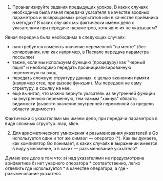 1. Проанализируйте задания предыдущих уроков. В каких случаях необходима была явная передача указателя в качестве входных параметров и возвращаемых результатов или в качестве приёмника в методах? В каких случаях мы фактически имеем дело с указателями при передаче параметров, хотя явно их не указываем?

Явная передача была необходима в следующих случаях:
  - нам требуется изменять значение переменной "на месте" (без копирования, или как например, в Паскале передача параметра поссылке)
  - также, если мы используем функцию (процедуру) как "черный ящик" и необходимо передать проинициализированную переменную на вход
  - передать сложную структуру данных, с целью экономии памяти (например стек, при вызове функции). Мы передаем не саму стректуру, а ссылку на нее.
  - еще вычитал, что можно вернуть указатель из внутренней функции на внутреннюю переменную, тем самым "хакнув" область видимости (вывести значение внутренней переменной за пределы области видимости)

Фактически с указателями мы имеем дело, при передачи параметров в виде сложных структур: map, slice.



2. Для арифметического умножения и разыменования указателей в Go используется один и тот же символ — оператор (*). Как вы думаете, как компилятор Go понимает, в каких случаях в выражении имеется в виду умножение, а в каких — разыменование указателя?

Думаю все дело в том что:
 а) над указателями не предусмотрена арифметика
 б) нет унарного оператора *
соответственно, легко отделить где используется * в качестве оператора, а где - разыменование указателя